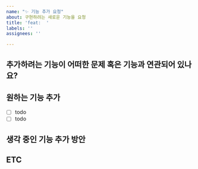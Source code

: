 ```yaml
---
name: "✨ 기능 추가 요청"
about: 구현하려는 새로운 기능을 요청
title: 'feat:  '
labels: ''
assignees: ''

---
```


## 추가하려는 기능이 어떠한 문제 혹은 기능과 연관되어 있나요? 
<!-- 문제가 무엇인지에 대한 명확하고 간결한 설명을 적어주세요 -->

## 원하는 기능 추가
<!-- 추가하려는 기능을 명확하고 간결하게 설명해주세요 -->

- [ ] todo
- [ ] todo

## 생각 중인 기능 추가 방안
<!-- 해결책으로 간단하게 생각한 기능의 방향 혹은 컴포넌트를 설명해주세요 -->

## ETC
<!-- 스크린샷이나 기능 등 추가 자료를 기술해 주세요 -->
